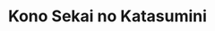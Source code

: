 --- 
title: "Kono Sekai no Katasumini"
publishdate: "2019-5-24T16:48:46+02:00"
src: "https://365manga.net/manga/kono-sekai-no-katasumini"
image: "https://data.365manga.net/images/thumbnails/19226-kono-sekai-no-katasumini.jpg"
description: "Source: Jmanga This successor of the long selling Heisei classic 'Town of Evening Calm, Country of Cherry Blossoms' is a family drama set in Hiroshima's military city Kure during the war. Protagonist Suzu marries and moves from Hiroshima City to Kure, where she encounters uncertainty in her new family, her new city, and her new world. However, she manages to live each day healthily and happily. Note: Was a Jury…"
---